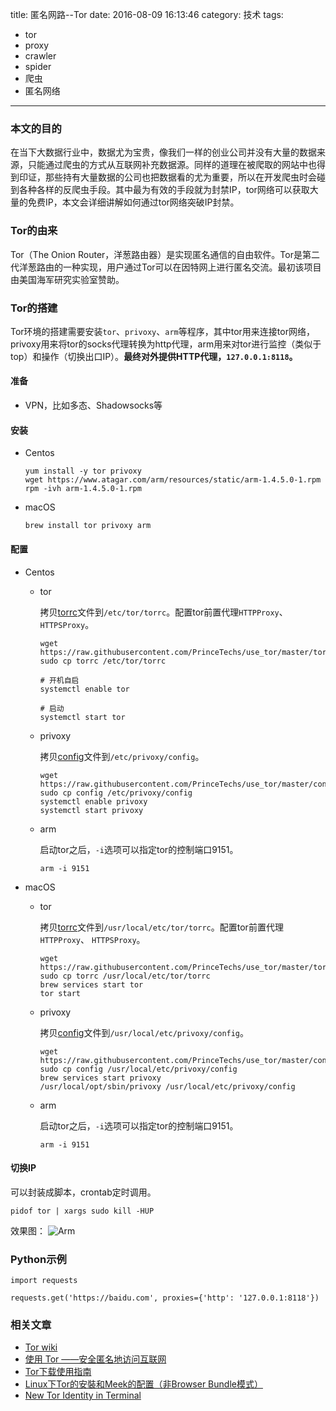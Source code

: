 title: 匿名网路--Tor
date: 2016-08-09 16:13:46
category: 技术
tags:
  - tor
  - proxy
  - crawler
  - spider
  - 爬虫
  - 匿名网络
---
### 本文的目的

在当下大数据行业中，数据尤为宝贵，像我们一样的创业公司并没有大量的数据来源，只能通过爬虫的方式从互联网补充数据源。同样的道理在被爬取的网站中也得到印证，那些持有大量数据的公司也把数据看的尤为重要，所以在开发爬虫时会碰到各种各样的反爬虫手段。其中最为有效的手段就为封禁IP，tor网络可以获取大量的免费IP，本文会详细讲解如何通过tor网络突破IP封禁。

### Tor的由来

Tor（The Onion Router，洋葱路由器）是实现匿名通信的自由软件。Tor是第二代洋葱路由的一种实现，用户通过Tor可以在因特网上进行匿名交流。最初该项目由美国海军研究实验室赞助。

### Tor的搭建

Tor环境的搭建需要安装`tor`、`privoxy`、`arm`等程序，其中tor用来连接tor网络，privoxy用来将tor的socks代理转换为http代理，arm用来对tor进行监控（类似于top）和操作（切换出口IP）。**最终对外提供HTTP代理，`127.0.0.1:8118`。**

#### 准备

- VPN，比如多态、Shadowsocks等

#### 安装

- Centos

    ```
    yum install -y tor privoxy
    wget https://www.atagar.com/arm/resources/static/arm-1.4.5.0-1.rpm
    rpm -ivh arm-1.4.5.0-1.rpm
    ```

- macOS

    ```
    brew install tor privoxy arm
    ```

#### 配置

- Centos

    - tor

        拷贝[torrc](https://raw.githubusercontent.com/PrinceTechs/use_tor/master/torrc)文件到`/etc/tor/torrc`。配置tor前置代理`HTTPProxy`、 `HTTPSProxy`。

        ```
        wget https://raw.githubusercontent.com/PrinceTechs/use_tor/master/torrc
        sudo cp torrc /etc/tor/torrc

        # 开机自启
        systemctl enable tor

        # 启动
        systemctl start tor
        ```

    - privoxy

        拷贝[config](https://raw.githubusercontent.com/PrinceTechs/use_tor/master/config)文件到`/etc/privoxy/config`。

        ```
        wget https://raw.githubusercontent.com/PrinceTechs/use_tor/master/config
        sudo cp config /etc/privoxy/config
        systemctl enable privoxy
        systemctl start privoxy
        ```

    - arm

        启动tor之后，`-i`选项可以指定tor的控制端口9151。

        ```
        arm -i 9151
        ```

- macOS

    - tor

        拷贝[torrc](https://raw.githubusercontent.com/PrinceTechs/use_tor/master/torrc)文件到`/usr/local/etc/tor/torrc`。配置tor前置代理`HTTPProxy`、 `HTTPSProxy`。

        ```
        wget https://raw.githubusercontent.com/PrinceTechs/use_tor/master/torrc
        sudo cp torrc /usr/local/etc/tor/torrc
        brew services start tor
        tor start
        ```

    - privoxy

        拷贝[config](https://raw.githubusercontent.com/PrinceTechs/use_tor/master/config)文件到`/usr/local/etc/privoxy/config`。

        ```
        wget https://raw.githubusercontent.com/PrinceTechs/use_tor/master/config
        sudo cp config /usr/local/etc/privoxy/config
        brew services start privoxy
        /usr/local/opt/sbin/privoxy /usr/local/etc/privoxy/config
        ```

    - arm

        启动tor之后，`-i`选项可以指定tor的控制端口9151。

        ```
        arm -i 9151
        ```

#### 切换IP

可以封装成脚本，crontab定时调用。

```
pidof tor | xargs sudo kill -HUP
```
效果图：
![Arm](arm.jpg)


### Python示例

```
import requests

requests.get('https://baidu.com', proxies={'http': '127.0.0.1:8118'})
```

### 相关文章

- [Tor wiki](https://zh.wikipedia.org/wiki/Tor)
- [使用 Tor ——安全匿名地访问互联网](https://techyan.me/2016/03/26/%E4%BD%BF%E7%94%A8-tor-%E5%AE%89%E5%85%A8%E5%8C%BF%E5%90%8D%E5%9C%B0%E8%AE%BF%E9%97%AE%E4%BA%92%E8%81%94%E7%BD%91/)
- [Tor下载使用指南](http://www.tor123.biz/)
- [Linux下Tor的安裝和Meek的配置（非Browser Bundle模式）](http://allinfa.com/linux-tor-meek.html)
- [New Tor Identity in Terminal](http://stackoverflow.com/questions/16987518/how-to-request-new-tor-identity-in-terminal)
